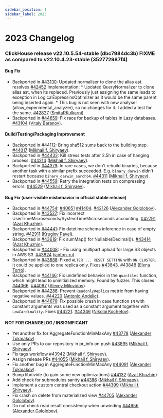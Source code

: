 ```yaml
---
sidebar_position: 1
sidebar_label: 2023
---
```


# 2023 Changelog

### ClickHouse release v22.10.5.54-stable (dbc7984dc3b) FIXME as compared to v22.10.4.23-stable (352772987f4)

#### Bug Fix
* Backported in [#43100](https://github.com/ClickHouse/ClickHouse/issues/43100): Updated normaliser to clone the alias ast. resolves [#42452](https://github.com/ClickHouse/ClickHouse/issues/42452) Implementation: * Updated QueryNormalizer to clone alias ast, when its replaced. Previously just assigning the same leads to exception in LogicalExpressinsOptimizer as it would be the same parent being inserted again. * This bug is not seen with new analyser (allow_experimental_analyzer), so no changes for it. I added a test for the same. [#42827](https://github.com/ClickHouse/ClickHouse/pull/42827) ([SmitaRKulkarni](https://github.com/SmitaRKulkarni)).
* Backported in [#44659](https://github.com/ClickHouse/ClickHouse/issues/44659): Fix race for backup of tables in Lazy databases. [#43104](https://github.com/ClickHouse/ClickHouse/pull/43104) ([Vitaly Baranov](https://github.com/vitlibar)).

#### Build/Testing/Packaging Improvement
* Backported in [#44112](https://github.com/ClickHouse/ClickHouse/issues/44112): Bring sha512 sums back to the building step. [#44017](https://github.com/ClickHouse/ClickHouse/pull/44017) ([Mikhail f. Shiryaev](https://github.com/Felixoid)).
* Backported in [#44433](https://github.com/ClickHouse/ClickHouse/issues/44433): Kill stress tests after 2.5h in case of hanging process. [#44214](https://github.com/ClickHouse/ClickHouse/pull/44214) ([Mikhail f. Shiryaev](https://github.com/Felixoid)).
* Backported in [#44379](https://github.com/ClickHouse/ClickHouse/issues/44379): In rare cases, we don't rebuild binaries, because another task with a similar prefix succeeded. E.g. `binary_darwin` didn't restart because `binary_darwin_aarch64`. [#44311](https://github.com/ClickHouse/ClickHouse/pull/44311) ([Mikhail f. Shiryaev](https://github.com/Felixoid)).
* Backported in [#44559](https://github.com/ClickHouse/ClickHouse/issues/44559): Retry the integration tests on compressing errors. [#44529](https://github.com/ClickHouse/ClickHouse/pull/44529) ([Mikhail f. Shiryaev](https://github.com/Felixoid)).

#### Bug Fix (user-visible misbehavior in official stable release)

* Backported in [#44754](https://github.com/ClickHouse/ClickHouse/issues/44754): [#40651](https://github.com/ClickHouse/ClickHouse/issues/40651) [#41404](https://github.com/ClickHouse/ClickHouse/issues/41404). [#42126](https://github.com/ClickHouse/ClickHouse/pull/42126) ([Alexander Gololobov](https://github.com/davenger)).
* Backported in [#43527](https://github.com/ClickHouse/ClickHouse/issues/43527): Fix incorrect UserTimeMicroseconds/SystemTimeMicroseconds accounting. [#42791](https://github.com/ClickHouse/ClickHouse/pull/42791) ([Azat Khuzhin](https://github.com/azat)).
* Backported in [#44441](https://github.com/ClickHouse/ClickHouse/issues/44441): Fix datetime schema inference in case of empty string. [#42911](https://github.com/ClickHouse/ClickHouse/pull/42911) ([Kruglov Pavel](https://github.com/Avogar)).
* Backported in [#43619](https://github.com/ClickHouse/ClickHouse/issues/43619): Fix sumMap() for Nullable(Decimal()). [#43414](https://github.com/ClickHouse/ClickHouse/pull/43414) ([Azat Khuzhin](https://github.com/azat)).
* Backported in [#44008](https://github.com/ClickHouse/ClickHouse/issues/44008): - Fix using multipart upload for large S3 objects in AWS S3. [#43824](https://github.com/ClickHouse/ClickHouse/pull/43824) ([ianton-ru](https://github.com/ianton-ru)).
* Backported in [#43888](https://github.com/ClickHouse/ClickHouse/issues/43888): Fixed `ALTER ... RESET SETTING` with `ON CLUSTER`. It could be applied to one replica only. Fixes [#43843](https://github.com/ClickHouse/ClickHouse/issues/43843). [#43848](https://github.com/ClickHouse/ClickHouse/pull/43848) ([Elena Torró](https://github.com/elenatorro)).
* Backported in [#44146](https://github.com/ClickHouse/ClickHouse/issues/44146): Fix undefined behavior in the `quantiles` function, which might lead to uninitialized memory. Found by fuzzer. This closes [#44066](https://github.com/ClickHouse/ClickHouse/issues/44066). [#44067](https://github.com/ClickHouse/ClickHouse/pull/44067) ([Alexey Milovidov](https://github.com/alexey-milovidov)).
* Backported in [#44286](https://github.com/ClickHouse/ClickHouse/issues/44286): Prevent `ReadonlyReplica` metric from having negative values. [#44220](https://github.com/ClickHouse/ClickHouse/pull/44220) ([Antonio Andelic](https://github.com/antonio2368)).
* Backported in [#44676](https://github.com/ClickHouse/ClickHouse/issues/44676): Fix possible crash in case function `IN` with constant arguments was used as a constant argument together with `LowCardinality`. Fixes [#44221](https://github.com/ClickHouse/ClickHouse/issues/44221). [#44346](https://github.com/ClickHouse/ClickHouse/pull/44346) ([Nikolai Kochetov](https://github.com/KochetovNicolai)).

#### NOT FOR CHANGELOG / INSIGNIFICANT

* Yet another fix for AggregateFunctionMinMaxAny [#43778](https://github.com/ClickHouse/ClickHouse/pull/43778) ([Alexander Tokmakov](https://github.com/tavplubix)).
* Use only PRs to our repository in pr_info on push [#43895](https://github.com/ClickHouse/ClickHouse/pull/43895) ([Mikhail f. Shiryaev](https://github.com/Felixoid)).
* Fix tags workflow [#43942](https://github.com/ClickHouse/ClickHouse/pull/43942) ([Mikhail f. Shiryaev](https://github.com/Felixoid)).
* Assign release PRs [#44055](https://github.com/ClickHouse/ClickHouse/pull/44055) ([Mikhail f. Shiryaev](https://github.com/Felixoid)).
* Fix another bug in AggregateFunctionMinMaxAny [#44091](https://github.com/ClickHouse/ClickHouse/pull/44091) ([Alexander Tokmakov](https://github.com/tavplubix)).
* Bump libdivide (to gain some new optimizations) [#44132](https://github.com/ClickHouse/ClickHouse/pull/44132) ([Azat Khuzhin](https://github.com/azat)).
* Add check for submodules sanity [#44386](https://github.com/ClickHouse/ClickHouse/pull/44386) ([Mikhail f. Shiryaev](https://github.com/Felixoid)).
* Implement a custom central checkout action [#44399](https://github.com/ClickHouse/ClickHouse/pull/44399) ([Mikhail f. Shiryaev](https://github.com/Felixoid)).
* Fix crash on delete from materialized view [#44705](https://github.com/ClickHouse/ClickHouse/pull/44705) ([Alexander Gololobov](https://github.com/davenger)).
* Do not check read result consistency when unwinding [#44956](https://github.com/ClickHouse/ClickHouse/pull/44956) ([Alexander Gololobov](https://github.com/davenger)).
